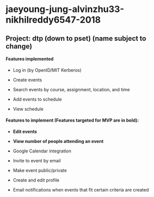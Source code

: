 # jaeyoung-jung-alvinzhu33-nikhilreddy6547-2018

## Project: dtp (down to pset) (name subject to change)

#### Features implemented

* Log in (by OpenID/MIT Kerberos)

* Create events

* Search events by course, assignment, location, and time

* Add events to schedule

* View schedule

#### Features to implement (Features targeted for MVP are in bold):

* **Edit events**

* **View number of people attending an event**

* Google Calendar integration

* Invite to event by email

* Make event public/private

* Create and edit profile

* Email notifications when events that fit certain criteria are created
